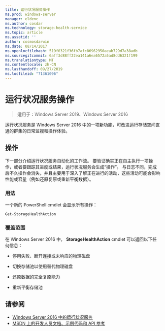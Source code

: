```yaml
---
title: 运行状况服务操作
ms.prod: windows-server
manager: eldenc
ms.author: cosdar
ms.technology: storage-health-service
ms.topic: article
ms.assetid: ''
author: cosmosdarwin
ms.date: 08/14/2017
ms.openlocfilehash: 519f0321f36fb7afc86962950aeab729d7a38adb
ms.sourcegitcommit: 6aff3d88ff22ea141a6ea6572a5ad8dd6321f199
ms.translationtype: MT
ms.contentlocale: zh-CN
ms.lasthandoff: 09/27/2019
ms.locfileid: "71361096"
---
```

# <a name="health-service-actions"></a>运行状况服务操作

> 适用于：Windows Server 2019、Windows Server 2016

运行状况服务是 Windows Server 2016 中的一项新功能，可改进运行存储空间直通的群集的日常监视和操作体验。

## <a name="actions"></a>操作  

下一部分介绍运行状况服务自动化的工作流。 要验证确实正在自主执行一项操作，或者要跟踪其进度或结果，运行状况服务会生成“操作”。 与日志不同，完成后不久操作会消失，并且主要用于深入了解正在进行的活动，这些活动可能会影响性能或容量（例如还原复原或重新平衡数据）。  

### <a name="usage"></a>用法  

一个新的 PowerShell cmdlet 会显示所有操作：  

```PowerShell
Get-StorageHealthAction  
```

### <a name="coverage"></a>覆盖范围  

在 Windows Server 2016 中， **StorageHealthAction** cmdlet 可以返回以下任何信息：  

-   停用失败、断开连接或未响应的物理磁盘  

-   切换存储池以使用替代物理磁盘  

-   还原数据的完全复原能力  

-   重新平衡存储池  

## <a name="see-also"></a>请参阅

- [Windows Server 2016 中的运行状况服务](health-service-overview.md)
- [MSDN 上的开发人员文档、示例代码和 API 参考](https://msdn.microsoft.com/windowshealthservice)

